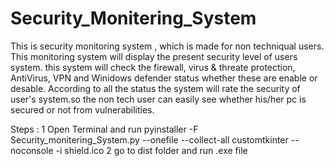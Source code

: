 # Security_Monitering_System
This is security monitoring system , which is made for non techniqual users. This monitoring system will display the present security level of users system. this system will check the firewall, virus & threate protection, AntiVirus, VPN and Winidows defender status whether these are enable or desable. According to all the status the system will rate the security of user's system.so the non tech user can easily see whether his/her pc is secured or not from vulnerabilities.

Steps : 
1 Open Terminal and run pyinstaller -F Security_monitering_System.py --onefile --collect-all customtkinter --noconsole -i shield.ico
2 go to dist folder and run .exe file
